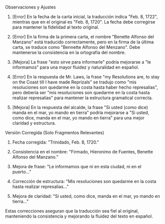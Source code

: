 Observaciones y Ajustes

1. [Error] En la fecha de la carta inicial, la traducción indica "Feb. 8, 1722", mientras que en el original es "Feb. 8, 1720". La fecha debe corregirse para mantener la fidelidad al texto original.
   
2. [Error] En la firma de la primera carta, el nombre "Benette Alfonso del Manzano" está traducido correctamente, pero en la firma de la última carta, se traduce como "Bennette Alfonso del Menzano". Debe mantenerse la consistencia en la ortografía del nombre.

3. [Mejora] La frase "esto sirve para informarle" podría mejorarse a "le informamos" para una mayor fluidez y naturalidad en español.

4. [Error] En la respuesta de Mr. Laws, la frase "my Resolutions are, to stay on the Coast till I have made Reprizals" se tradujo como "mis resoluciones son quedarme en la costa hasta haber hecho represalias", pero debería ser "mis resoluciones son quedarme en la costa hasta realizar represalias" para mantener la estructura gramatical correcta.

5. [Mejora] En la respuesta del alcalde, la frase "Si usted (como dice) manda en el mar, yo mando en tierra" podría mejorarse a "Si usted, como dice, manda en el mar, yo mando en tierra" para una mejor claridad y estructura.

Versión Corregida (Solo Fragmentos Relevantes)

1. Fecha corregida: "Trinidado, Feb. 8, 1720."
   
2. Consistencia en el nombre: "Firmado, Hieronimo de Fuentes, Benette Alfonso del Manzano."

3. Mejora de frase: "Le informamos que ni en esta ciudad, ni en el puerto..."

4. Corrección de estructura: "Mis resoluciones son quedarme en la costa hasta realizar represalias..."

5. Mejora de claridad: "Si usted, como dice, manda en el mar, yo mando en tierra..."

Estas correcciones aseguran que la traducción sea fiel al original, manteniendo la consistencia y mejorando la fluidez del texto en español.